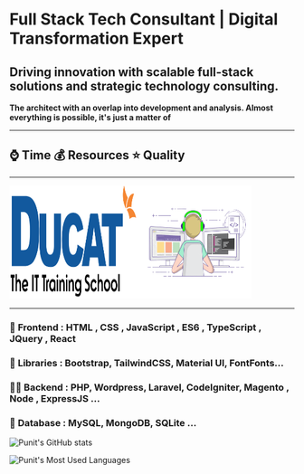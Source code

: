 # Full Stack Tech Consultant | Digital Transformation Expert

## Driving innovation with scalable full-stack solutions and strategic technology consulting.


**The architect with an overlap into development and analysis. Almost everything is possible, it's just a matter of**

<hr>

## ⌚ Time 💰 Resources  ⭐ Quality 

<hr>

<a href="https://www.ducatindia.com/"><img src="https://github.com/punitkatiyar/punitkatiyar/blob/main/ducat_logo.png" width="45%" height="200px" ></a><img src="techunitbook.gif" width="40%" height="200px">

<hr>

### 🎪 **Frontend :** HTML , CSS , JavaScript , ES6 , TypeScript , JQuery , React

### 🌱 **Libraries :** Bootstrap, TailwindCSS, Material UI, FontFonts...

### 👨‍💻 **Backend :** PHP, Wordpress, Laravel, CodeIgniter, Magento , Node , ExpressJS ...

### 💬 **Database :** MySQL, MongoDB, SQLite ...

![Punit's GitHub stats](https://github-readme-stats.vercel.app/api?username=punitkatiyar&show_icons=true&theme=radical)

![Punit's Most Used Languages](https://github-readme-stats.vercel.app/api/top-langs?username=punitkatiyar&layout=compact&theme=radical)











<!--
### A full stack freelancer and consultant is a professional who possesses a wide range of skills and expertise in both frontend and backend development. They have the ability to work independently or as part of a team to deliver end-to-end solutions for clients or businesses.

<hr>












## Responsibilities and skills of a full stack freelancer and consultant
**Developing and maintaining websites, web applications, or software solutions.**

**Collaborating with clients or project stakeholders to understand their requirements and translate them into technical specifications.**

**Designing and implementing user interfaces (UI) and user experiences (UX) that are visually appealing, intuitive, and responsive.**

**Creating and managing databases, ensuring efficient data storage and retrieval.**

**Building and integrating APIs for seamless communication between different components of a system.**

**Implementing security measures to protect applications and user data.**

**Writing clean, well-documented, and maintainable code.**

**Conducting thorough testing and debugging to identify and fix issues.**

**Providing technical guidance, recommendations, and support to clients or project teams.**

**Staying updated with the latest industry trends, technologies, and best practices.**

- 🔭 I’m currently working on Ducat India Pvt. Ltd.
- 🌱 I’m currently learning React and node
- 👯 I’m looking to collaborate on youtube
- 🤔 I’m looking for help with ????
- 💬 i am a fullstack developer with php and node
- 📫 How to reach me: https://www.techunitbook.com
- 😄 Pronouns: https://punitkatiyar.github.io
-  ⚡ Master Guide : https://github.com/techunitbook 


-->






  

<!--#html-master-guide #css-master-guide

# wd [ uko ,rin , wtg , qpf ]

# WE [ amb , sot  ]
https://punitkatiyar.github.io/

https://designer.microsoft.com/
-->





<!-- <img src="https://punitkatiyar.github.io/profile_as_a%20developer.png" width="100%"> -->

<!-- <iframe src="https://www.linkedin.com/embed/feed/update/urn:li:share:7059503242111557632" height="633" width="504" frameborder="0" allowfullscreen="" title="Embedded post"></iframe> -->
<!-- <img src="https://user-images.githubusercontent.com/1016365/34124854-48fafa06-e3e9-11e7-8c04-251055feebee.png"> -->




